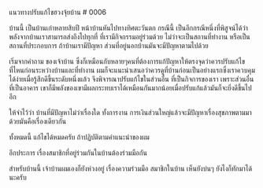 แนวทางปรับแก้ไขฮวงจุ้ยบ้าน # 0006

บ้านนี้ เป็นบ้านเก่าหลายสิบปี หน้าบ้านหันไปทางทิศตะวันตก
กรณีนี้ เป็นอีกกรณีหนึ่งที่พิสูจน์ได้ว่า พลังจากบ้านเราสามารถส่งถึงไปทุกที่ ที่เรามีกิจกรรมอยู่ร่วมด้วย ไม่ว่าจะเป็นสถานที่ทำงาน หรือเป็นสถานที่ประกอบการ
ถ้าบ้านเรามีปัญหา ส่วนที่อยู่นอกบ้านมันจะมีปัญหาตามไปด้วย

เริ่มจากคำถาม ของเจ้าบ้าน ซึ่งก็เหมือนกับหลายๆคนที่ต้องการแก้ปัญหาให้ตรงจุดว่าควรปรับแก้ไขที่ไหนก่อนระหว่างบ้านและที่ทำงาน ผมก็จะแนะนำเสนอว่าควรดูที่บ้านก่อนเป็นอย่างแรกซึ่งเราควบคุมได้ง่ายเมื่อรู้สึกดีขึ้นระดับหนึ่งแล้ว จึงพิจารณาปรับแก้ไขในส่วนอื่น ที่เป็นกิจการของเรา เพราะส่วนอื่นที่เป็นอาคาร เขาก็มีพลังของเขามีผลกระทบเราได้เหมือนกันมากน้อยเมื่อปรับแก้แล้วมันก็จะยิ่งดีขึ้นไปอีก

ให้จำไว้ว่า บ้านที่มีปัญหาไม่ว่าเรื่องใด ทั้งการงาน การเงินส่วนใหญ่แล้วจะมีปัญหาเรื่องสุขภาพตามมาด้วยมันคือเรื่องเดียวกัน

ทั้งหมดนี้ แก้ไขได้หมดครับ ถ้าปฏิบัติตามคำแนะนำของผม

อีกประการ เรื่องสมาชิกที่อยู่ร่วมกันในบ้านต้องร่วมมือกัน

สำหรับบ้านนี้ เจ้าบ้านผมเองก็ยังห่วงอยู่ เรื่องความร่วมมือ สมาชิกในบ้าน เห็นยังบ่นๆ ยังไงก็ทักมาได้นะครับ

